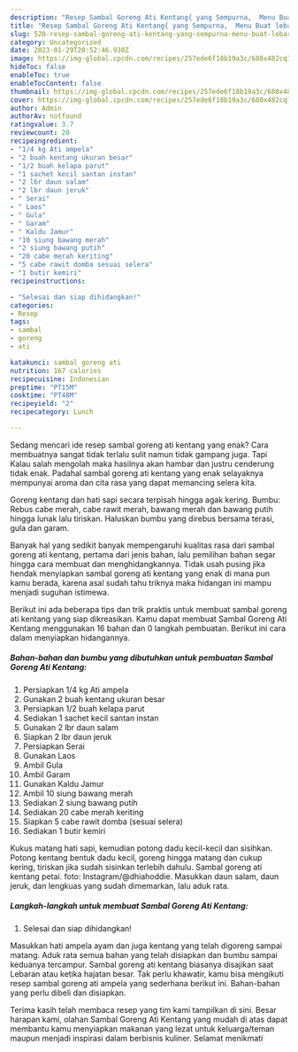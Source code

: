 ```yaml
---
description: "Resep Sambal Goreng Ati Kentang{ yang Sempurna,  Menu Buat lebaran"
title: "Resep Sambal Goreng Ati Kentang{ yang Sempurna,  Menu Buat lebaran"
slug: 520-resep-sambal-goreng-ati-kentang-yang-sempurna-menu-buat-lebaran
category: Uncategorized
date: 2023-01-29T20:52:46.930Z
image: https://img-global.cpcdn.com/recipes/257ede6f18b19a3c/680x482cq70/sambal-goreng-ati-kentang-foto-resep-utama.jpg
hideToc: false
enableToc: true
enableTocContent: false
thumbnail: https://img-global.cpcdn.com/recipes/257ede6f18b19a3c/680x482cq70/sambal-goreng-ati-kentang-foto-resep-utama.jpg
cover: https://img-global.cpcdn.com/recipes/257ede6f18b19a3c/680x482cq70/sambal-goreng-ati-kentang-foto-resep-utama.jpg
author: Admin
authorAv: notfound
ratingvalue: 3.7
reviewcount: 20
recipeingredient:
- "1/4 kg Ati ampela"
- "2 buah kentang ukuran besar"
- "1/2 buah kelapa parut"
- "1 sachet kecil santan instan"
- "2 lbr daun salam"
- "2 lbr daun jeruk"
- " Serai"
- " Laos"
- " Gula"
- " Garam"
- " Kaldu Jamur"
- "10 siung bawang merah"
- "2 siung bawang putih"
- "20 cabe merah keriting"
- "5 cabe rawit domba sesuai selera"
- "1 butir kemiri"
recipeinstructions:

- "Selesai dan siap dihidangkan!"
categories:
- Resep
tags:
- sambal
- goreng
- ati

katakunci: sambal goreng ati 
nutrition: 167 calories
recipecuisine: Indonesian
preptime: "PT15M"
cooktime: "PT48M"
recipeyield: "2"
recipecategory: Lunch

---
```



Sedang mencari ide resep sambal goreng ati kentang yang enak? Cara membuatnya sangat tidak terlalu sulit namun tidak gampang juga. Tapi Kalau salah mengolah maka hasilnya akan hambar dan justru cenderung tidak enak. Padahal sambal goreng ati kentang yang enak selayaknya mempunyai aroma dan cita rasa yang dapat memancing selera kita.


Goreng kentang dan hati sapi secara terpisah hingga agak kering. Bumbu: Rebus cabe merah, cabe rawit merah, bawang merah dan bawang putih hingga lunak lalu tiriskan. Haluskan bumbu yang direbus bersama terasi, gula dan garam.

Banyak hal yang sedikit banyak mempengaruhi kualitas rasa dari sambal goreng ati kentang, pertama dari jenis bahan, lalu pemilihan bahan segar hingga cara membuat dan menghidangkannya. Tidak usah pusing jika hendak menyiapkan sambal goreng ati kentang yang enak di mana pun kamu berada, karena asal sudah tahu triknya maka hidangan ini mampu menjadi suguhan istimewa.


Berikut ini ada beberapa tips dan trik praktis untuk membuat sambal goreng ati kentang yang siap dikreasikan. Kamu dapat membuat Sambal Goreng Ati Kentang menggunakan 16 bahan dan 0 langkah pembuatan. Berikut ini cara dalam menyiapkan hidangannya.

<!--inarticleads1-->

##### Bahan-bahan dan bumbu yang dibutuhkan untuk pembuatan Sambal Goreng Ati Kentang:

1. Persiapkan 1/4 kg Ati ampela
1. Gunakan 2 buah kentang ukuran besar
1. Persiapkan 1/2 buah kelapa parut
1. Sediakan 1 sachet kecil santan instan
1. Gunakan 2 lbr daun salam
1. Siapkan 2 lbr daun jeruk
1. Persiapkan  Serai
1. Gunakan  Laos
1. Ambil  Gula
1. Ambil  Garam
1. Gunakan  Kaldu Jamur
1. Ambil 10 siung bawang merah
1. Sediakan 2 siung bawang putih
1. Sediakan 20 cabe merah keriting
1. Siapkan 5 cabe rawit domba (sesuai selera)
1. Sediakan 1 butir kemiri


Kukus matang hati sapi, kemudian potong dadu kecil-kecil dan sisihkan. Potong kentang bentuk dadu kecil, goreng hingga matang dan cukup kering, tiriskan jika sudah sisinkan terlebih dahulu. Sambal goreng ati kentang petai. foto: Instagram/@dhiahoddie. Masukkan daun salam, daun jeruk, dan lengkuas yang sudah dimemarkan, lalu aduk rata. 

<!--inarticleads2-->

##### Langkah-langkah untuk membuat Sambal Goreng Ati Kentang:


1. Selesai dan siap dihidangkan!

Masukkan hati ampela ayam dan juga kentang yang telah digoreng sampai matang. Aduk rata semua bahan yang telah disiapkan dan bumbu sampai keduanya tercampur. Sambal goreng ati kentang biasanya disajikan saat Lebaran atau ketika hajatan besar. Tak perlu khawatir, kamu bisa mengikuti resep sambal goreng ati ampela yang sederhana berikut ini. Bahan-bahan yang perlu dibeli dan disiapkan. 

Terima kasih telah membaca resep yang tim kami tampilkan di sini. Besar harapan kami, olahan Sambal Goreng Ati Kentang yang mudah di atas dapat membantu kamu menyiapkan makanan yang lezat untuk keluarga/teman maupun menjadi inspirasi dalam berbisnis kuliner. Selamat menikmati
